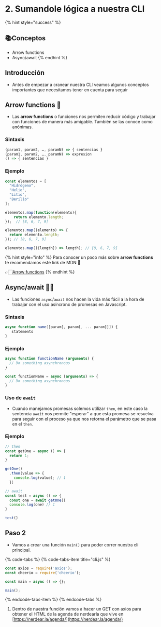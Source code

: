 # 2. Sumandole lógica a nuestra CLI

{% hint style="success" %}
## 📚Conceptos

* Arrow functions
* Async/await
{% endhint %}

## Introducción

* Antes de empezar a cranear nuestra CLI veamos algunos conceptos importantes que necesitamos tener en cuenta para seguir 

## **Arrow functions** 🏹

* Las **arrow functions** o funciones nos permiten reducir código y trabajar con funciones de manera más amigable. También se las conoce como anónimas.

### Sintaxis

```javascript
(param1, param2, …, paramN) => { sentencias }
(param1, param2, …, paramN) => expresion
() => { sentencias }
```

### Ejemplo

```javascript
const elementos = [
  "Hidrógeno",
  "Helio",
  "Litio",
  "Beril­io"
];

elementos.map(function(elemento){ 
    return elemento.length;
});  // [8, 6, 7, 9]

elementos.map((elemento) => {
  return elemento.length;
}); // [8, 6, 7, 9]

elementos.map(({length}) => length); // [8, 6, 7, 9]
```

{% hint style="info" %}
Para conocer un poco más sobre **arrow functions** te recomendamos este link de MDN 💛

👉🏻[Arrow functions](https://developer.mozilla.org/es/docs/Web/JavaScript/Referencia/Funciones/Arrow_functions)
{% endhint %}

## Async/await 🤟🏻

* Las funciones `async`/`await` nos hacen la vida más fácil a la hora de trabajar con el uso asíncrono de promesas en Javascript. 

### Sintaxis

```javascript
async function name([param[, param[, ... param]]]) {
   statements
}
```

### Ejemplo

```javascript
async function functionName (arguments) {
  // Do something asynchronous
}

const functionName = async (arguments) => {
  // Do something asynchronous
}
```

### Uso de `await`

* Cuando manejamos promesas solemos utilizar `then`, en este caso la sentencia `await` nos permite "esperar" a que esta promesa se resuelva para seguir con el proceso ya que nos retorna el parámetro que se pasa en el `then`.

### Ejemplo

```javascript
// then
const getOne = async () => { 
  return 1;
} 

getOne()
  .then(value => {
    console.log(value); // 1
  })

// await
const test = async () => {
  const one = await getOne()
  console.log(one) // 1
}

test()
```

## Paso 2

* Vamos a crear una función `main()` para poder correr nuestra cli principal.

{% code-tabs %}
{% code-tabs-item title="cli.js" %}
```javascript
const axios = require('axios');
const cheerio = require('cheerio');

const main = async () => {};

main();
```
{% endcode-tabs-item %}
{% endcode-tabs %}

1. Dentro de nuestra función vamos a hacer un GET con axios para obtener el HTML de la agenda de nerdearla que vive en [https://nerdear.la/agenda/](https://nerdear.la/agenda/)

